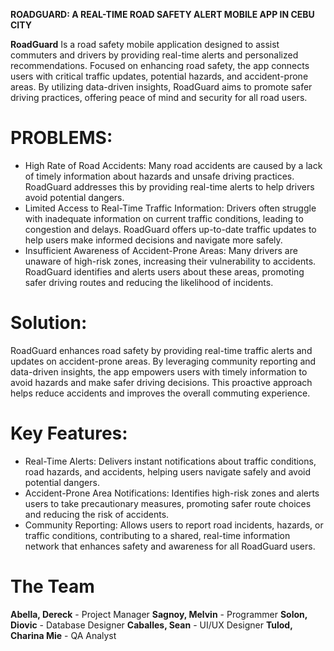 **ROADGUARD: A REAL-TIME ROAD SAFETY ALERT MOBILE APP IN CEBU CITY**

 **RoadGuard** 
Is a road safety mobile application designed to assist commuters and drivers by providing real-time alerts and personalized recommendations. Focused on enhancing road safety, the app connects users with critical traffic updates, potential hazards, and accident-prone areas. By utilizing data-driven insights, RoadGuard aims to promote safer driving practices, offering peace of mind and security for all road users.


# **PROBLEMS:**
* High Rate of Road Accidents: Many road accidents are caused by a lack of timely information about hazards and unsafe driving practices. RoadGuard addresses this by providing real-time alerts to help drivers avoid potential dangers.
* Limited Access to Real-Time Traffic Information: Drivers often struggle with inadequate information on current traffic conditions, leading to congestion and delays. RoadGuard offers up-to-date traffic updates to help users make informed decisions and navigate more safely.
* Insufficient Awareness of Accident-Prone Areas: Many drivers are unaware of high-risk zones, increasing their vulnerability to accidents. RoadGuard identifies and alerts users about these areas, promoting safer driving routes and reducing the likelihood of incidents.

# **Solution:** 
RoadGuard enhances road safety by providing real-time traffic alerts and updates on accident-prone areas. By leveraging community reporting and data-driven insights, the app empowers users with timely information to avoid hazards and make safer driving decisions. This proactive approach helps reduce accidents and improves the overall commuting experience.

# **Key Features:**
* Real-Time Alerts: Delivers instant notifications about traffic conditions, road hazards, and accidents, helping users navigate safely and avoid potential dangers.
* Accident-Prone Area Notifications: Identifies high-risk zones and alerts users to take precautionary measures, promoting safer route choices and reducing the risk of accidents.
* Community Reporting: Allows users to report road incidents, hazards, or traffic conditions, contributing to a shared, real-time information network that enhances safety and awareness for all RoadGuard users.

# The Team
**Abella, Dereck** - Project Manager
**Sagnoy, Melvin** - Programmer
**Solon, Diovic** - Database Designer
**Caballes, Sean** - UI/UX Designer
**Tulod, Charina Mie** - QA Analyst

#
